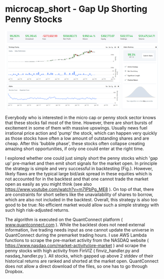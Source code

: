 # microcap_short - Gap Up Shorting Penny Stocks

![Backtest](backtest.png)

Everybody who is interested in the micro cap or penny stock sector knows that these stocks fail most of the time. However, there are short bursts of excitement in some of them with massive upswings. Usually news fuel irrational price action and 'pump' the stock, which can happen very quickly as those stocks have often a low amount of outstanding shares and are cheap. After this 'bubble phase', these stocks often collapse creating amazing short opportunities, if only one could enter at the right time.

I explored whether one could just simply short the penny stocks which 'gap up' pre-market and then emit short signals for the market open. In principle the strategy is simple and very successful in backtesting (Fig.). However, likely flaws are the typical large bid/ask spread in these equities which is not accounted for in the backtest and that one cannot trade the market open as easily as you might think (see also https://www.youtube.com/watch?v=m7IPbPg_ME8 ). On top of that, there are constraints for short sellers like the unavailability of shares to borrow, which are also not included in the backtest. Overall, this strategy is also too good to be true: No efficient market would allow such a simple strategy with such high risk-adjusted returns.

The algorithm is executed on the QuantConnect platform ( www.quantconnect.com ). While the backtest does not need external information, live trading needs input as one cannot update the universe in QuantConnect during the premarket trading hours. I use AWS Lambda functions to scrape the pre-market activity from the NASDAQ website ( https://www.nasdaq.com/market-activity/pre-market ) and scrape the penny stocks with high activity from FinVIZ ( finviz_handler.py and nasdaq_handler.py ). All stocks, which gapped up above 2 stddev of their historical returns are ranked and shorted at the market open. QuantConnect does not allow a direct download of the files, so one has to go through Dropbox.

